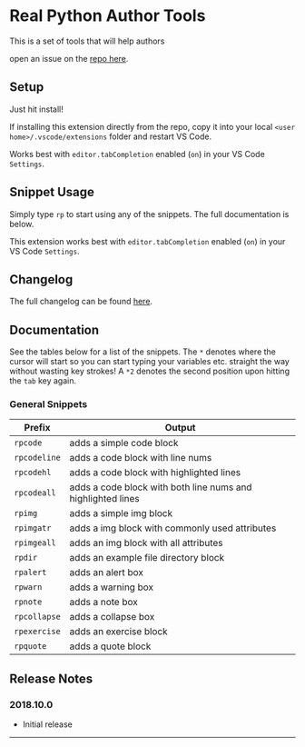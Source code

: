 # Real Python Author Tools

This is a set of tools that will help authors

open an issue on the [repo here](https://github.com/realpython/rp-tools).

## Setup

Just hit install!

If installing this extension directly from the repo, copy it into your local `<user home>/.vscode/extensions` folder and restart VS Code.

Works best with `editor.tabCompletion` enabled (`on`) in your VS Code `Settings`.

## Snippet Usage

Simply type `rp` to start using any of the snippets. The full documentation is below.

This extension works best with `editor.tabCompletion` enabled (`on`) in your VS Code `Settings`.

## Changelog

The full changelog can be found [here](CHANGELOG.md).

## Documentation

See the tables below for a list of the snippets. The `*` denotes where the cursor will start so you can start typing your variables etc. straight the way without wasting key strokes! A `*2` denotes the second position upon hitting the `tab` key again.

### General Snippets

| Prefix       | Output                                                      |
| ------------ | ----------------------------------------------------------- |
| `rpcode`     | adds a simple code block                                    |
| `rpcodeline` | adds a code block with line nums                            |
| `rpcodehl`   | adds a code block with highlighted lines                    |
| `rpcodeall`  | adds a code block with both line nums and highlighted lines |
| `rpimg`      | adds a simple img block                                     |
| `rpimgatr`   | adds a img block with commonly used attributes              |
| `rpimgeall`  | adds an img block with all attributes                       |
| `rpdir`      | adds an example file directory block                        |
| `rpalert`    | adds an alert box                                           |
| `rpwarn`     | adds a warning box                                          |
| `rpnote`     | adds a note box                                             |
| `rpcollapse` | adds a collapse box                                         |
| `rpexercise` | adds an exercise block                                      |
| `rpquote`    | adds a quote block                                          |

## Release Notes

### 2018.10.0

- Initial release

---

